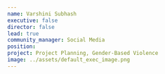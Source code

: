 ```yaml
---
name: Varshini Subhash
executive: false
director: false
lead: true
community_manager: Social Media
position:
project: Project Planning, Gender-Based Violence
image: ../assets/default_exec_image.png
---
```

